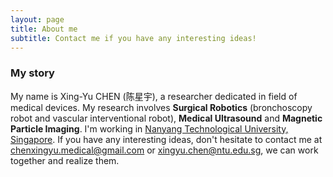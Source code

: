 ```yaml
---
layout: page
title: About me
subtitle: Contact me if you have any interesting ideas!
---
```


### My story

My name is Xing-Yu CHEN (陈星宇), a researcher dedicated in field of medical devices. My research involves __Surgical Robotics__ (bronchoscopy robot and vascular interventional robot), __Medical Ultrasound__ and __Magnetic Particle Imaging__. I'm working in [Nanyang Technological University, Singapore](https://www.ntu.edu.sg/). If you have any interesting ideas, don't hesitate to contact me at [chenxingyu.medical@gmail.com](mailto:chenxingyu.medical@gmail.com) or [xingyu.chen@ntu.edu.sg](mailto:xingyu.chen@ntu.edu.sg), we can work together and realize them.



